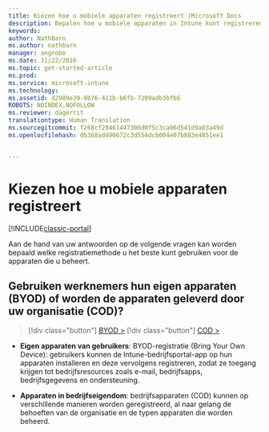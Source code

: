 ```yaml
---
title: Kiezen hoe u mobiele apparaten registreert |Microsoft Docs
description: Bepalen hoe u mobiele apparaten in Intune kunt registreren door enkele eenvoudige vragen te beantwoorden
keywords: 
author: NathBarn
ms.author: nathbarn
manager: angrobe
ms.date: 11/22/2016
ms.topic: get-started-article
ms.prod: 
ms.service: microsoft-intune
ms.technology: 
ms.assetid: d2989e39-9b76-411b-b6fb-7209adb3bfb6
ROBOTS: NOINDEX,NOFOLLOW
ms.reviewer: dagerrit
translationtype: Human Translation
ms.sourcegitcommit: f268cf29461447306d0f5c3ca06d541d9a03a49d
ms.openlocfilehash: 0b368ad490672c3d554dcb004e07b883e4851ee1


---
```


# <a name="choose-how-to-enroll-mobile-devices"></a>Kiezen hoe u mobiele apparaten registreert

[!INCLUDE[classic-portal](../includes/classic-portal.md)]

Aan de hand van uw antwoorden op de volgende vragen kan worden bepaald welke registratiemethode u het beste kunt gebruiken voor de apparaten die u beheert.

## <a name="do-employees-bring-their-own-devices-byod-or-are-devices-provided-by-your-organization-cod"></a>**Gebruiken werknemers hun eigen apparaten (BYOD) of worden de apparaten geleverd door uw organisatie (COD)?**

> [!div class="button"]
[BYOD >](choose-how-to-enroll-devices2.md)
> [!div class="button"]
[COD >](choose-how-to-enroll-devices3.md)

- **Eigen apparaten van gebruikers**: BYOD-registratie (Bring Your Own Device): gebruikers kunnen de Intune-bedrijfsportal-app op hun apparaten installeren en deze vervolgens registreren, zodat ze toegang krijgen tot bedrijfsresources zoals e-mail, bedrijfsapps, bedrijfsgegevens en ondersteuning.  

- **Apparaten in bedrijfseigendom**: bedrijfsapparaten (COD) kunnen op verschillende manieren worden geregistreerd, al naar gelang de behoeften van de organisatie en de typen apparaten die worden beheerd.



<!--HONumber=Dec16_HO3-->


